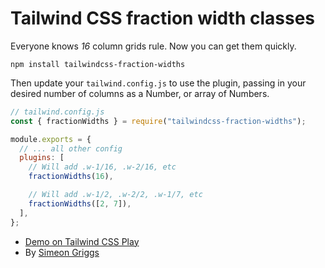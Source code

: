 # Tailwind CSS fraction width classes

Everyone knows _16_ column grids rule. Now you can get them quickly.

```
npm install tailwindcss-fraction-widths
```

Then update your `tailwind.config.js` to use the plugin, passing in your desired number of columns as a Number, or array of Numbers.

```js
// tailwind.config.js
const { fractionWidths } = require("tailwindcss-fraction-widths");

module.exports = {
  // ... all other config
  plugins: [
    // Will add .w-1/16, .w-2/16, etc
    fractionWidths(16),

    // Will add .w-1/2, .w-2/2, .w-1/7, etc
    fractionWidths([2, 7]),
  ],
};
```

- [Demo on Tailwind CSS Play](https://play.tailwindcss.com/A1QwTxtgQC?file=config)
- By [Simeon Griggs](https://simeongriggs.dev/)
